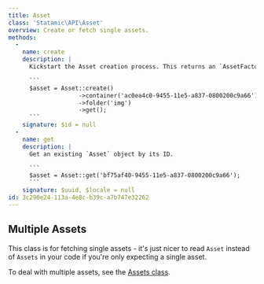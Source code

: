 ```yaml
---
title: Asset
class: 'Statamic\API\Asset'
overview: Create or fetch single assets.
methods:
  -
    name: create
    description: |
      Kickstart the Asset creation process. This returns an `AssetFactory` instance, and will allow you to continue chaining methods to build your Asset.

      ```
      $asset = Asset::create()
                    ->container('ac0ea4c0-9455-11e5-a837-0800200c9a66')
                    ->folder('img')
                    ->get();
      ```
    signature: $id = null
  -
    name: get
    description: |
      Get an existing `Asset` object by its ID.

      ```
      $asset = Asset::get('bf75af40-9455-11e5-a837-0800200c9a66');
      ```
    signature: $uuid, $locale = null
id: 3c290e24-113a-4e8c-b39c-a7b747e32262
---
```

## Multiple Assets

This class is for fetching single assets - it's just nicer to read `Asset` instead of `Assets` in your code if you're only expecting a single asset.

To deal with multiple assets, see the [Assets class](/addons/apis/assets).
